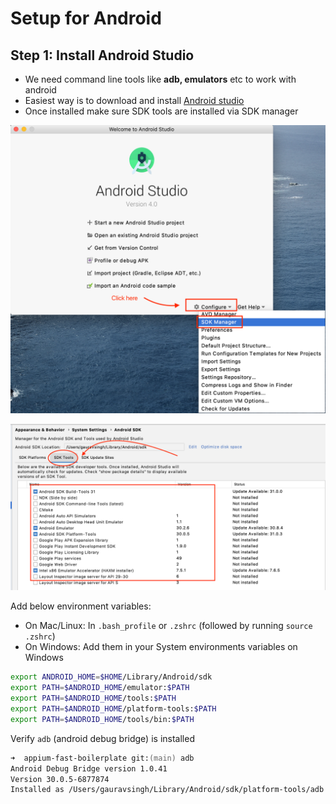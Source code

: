 # Setup for Android

## Step 1: Install Android Studio

- We need command line tools like **adb, emulators** etc to work with android
- Easiest way is to download and install [Android studio](https://developer.android.com/studio)
- Once installed make sure SDK tools are installed via SDK manager

![Click on Configure > SDK manager](images/sdk-manager.png)

![Click on SDK tools](images/sdk-tools.png)

Add below environment variables:

- On Mac/Linux: In `.bash_profile` or `.zshrc` (followed by running `source .zshrc`)
- On Windows: Add them in your System environments variables on Windows

```zsh
export ANDROID_HOME=$HOME/Library/Android/sdk
export PATH=$ANDROID_HOME/emulator:$PATH
export PATH=$ANDROID_HOME/tools:$PATH
export PATH=$ANDROID_HOME/platform-tools:$PATH
export PATH=$ANDROID_HOME/tools/bin:$PATH
```

Verify `adb` (android debug bridge) is installed

```zsh
➜  appium-fast-boilerplate git:(main) adb
Android Debug Bridge version 1.0.41
Version 30.0.5-6877874
Installed as /Users/gauravsingh/Library/Android/sdk/platform-tools/adb
```
